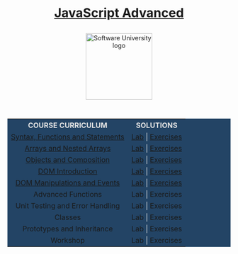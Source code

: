 <!DOCTYPE html>
<html lang="en">

<head>
    <meta charset="UTF-8">
    <meta http-equiv="X-UA-Compatible" content="IE=edge">
    <meta name="viewport" content="width=device-width, initial-scale=1.0">
</head>

<body>
    <div align="center">
        <h1 style="color:white">
            <a href="https://github.com/beinsaduno/SoftUni-Software-Engineering/tree/main/JavaScript/M03_JavaScriptAdvanced/L00_CourseIntroduction"
                target="_blank">JavaScript Advanced</a>
        </h1>
        <a href="https://softuni.bg/curriculum" target="_blank">
            <img src="https://upload.wikimedia.org/wikipedia/commons/7/76/Logo_Software_University_%28SoftUni%29_-_blue.png"
                alt="Software University logo" style="position:relative; width:150px; padding:10px; margin: 0 auto;">
        </a>
    </div>
    <br>
    <div align="center">
        <table style="width:100%; max-width:1000px; background-color:#234465; color:#e4e4e4">
            <tr>
                <th style="text-align:center; vertical-align: middle;">COURSE CURRICULUM</th>
                <th style="text-align:center; vertical-align: middle;">SOLUTIONS</th>
            </tr>
            <tr>
                <td style="text-align:center; vertical-align: middle;">
                    <a href="https://github.com/beinsaduno/SoftUni-Software-Engineering/tree/main/JavaScript/M03_JavaScriptAdvanced/L01_SyntaxFunctionsAndStatements/Presentation"
                        target="_blank">Syntax, Functions and Statements</a>
                </td>
                <td style="text-align:center; vertical-align: middle;">
                    <a href="https://github.com/beinsaduno/SoftUni-Software-Engineering/tree/main/JavaScript/M03_JavaScriptAdvanced/L01_SyntaxFunctionsAndStatements/Lab"
                        target="_blank">Lab</a> |
                    <a href="https://github.com/beinsaduno/SoftUni-Software-Engineering/tree/main/JavaScript/M03_JavaScriptAdvanced/L01_SyntaxFunctionsAndStatements/Exercises"
                        target="_blank">Exercises</a>
                </td>
            </tr>
            <tr>
                <td style="text-align:center; vertical-align: middle;">
                    <a href="https://github.com/beinsaduno/SoftUni-Software-Engineering/tree/main/JavaScript/M03_JavaScriptAdvanced/L02_ArraysAndNestedArrays/Presentation"
                        target="_blank">Arrays and Nested Arrays</a>
                </td>
                <td style="text-align:center; vertical-align: middle;">
                    <a href="https://github.com/beinsaduno/SoftUni-Software-Engineering/tree/main/JavaScript/M03_JavaScriptAdvanced/L02_ArraysAndNestedArrays/Lab"
                        target="_blank">Lab</a> |
                    <a href="https://github.com/beinsaduno/SoftUni-Software-Engineering/tree/main/JavaScript/M03_JavaScriptAdvanced/L02_ArraysAndNestedArrays/Exercises"
                        target="_blank">Exercises</a>
                </td>
            </tr>
            <tr>
                <td style="text-align:center; vertical-align: middle;">
                    <a href="https://github.com/beinsaduno/SoftUni-Software-Engineering/tree/main/JavaScript/M03_JavaScriptAdvanced/L03_ObjectsAndComposition/Presentation"
                        target="_blank">Objects and Composition</a>
                </td>
                <td style="text-align:center; vertical-align: middle;">
                    <a href="https://github.com/beinsaduno/SoftUni-Software-Engineering/tree/main/JavaScript/M03_JavaScriptAdvanced/L03_ObjectsAndComposition/Lab"
                        target="_blank">Lab</a> |
                    <a href="https://github.com/beinsaduno/SoftUni-Software-Engineering/tree/main/JavaScript/M03_JavaScriptAdvanced/L03_ObjectsAndComposition/Exercises"
                        target="_blank">Exercises</a>
                </td>
            </tr>
            <tr>
                <td style="text-align:center; vertical-align: middle;">
                    <a href="https://github.com/beinsaduno/SoftUni-Software-Engineering/tree/main/JavaScript/M03_JavaScriptAdvanced/L04_DOMIntroduction/Presentation"
                        target="_blank">DOM Introduction</a>
                </td>
                <td style="text-align:center; vertical-align: middle;">
                    <a href="https://github.com/beinsaduno/SoftUni-Software-Engineering/tree/main/JavaScript/M03_JavaScriptAdvanced/L04_DOMIntroduction/Lab"
                        target="_blank">Lab</a> |
                    <a href="https://github.com/beinsaduno/SoftUni-Software-Engineering/tree/main/JavaScript/M03_JavaScriptAdvanced/L04_DOMIntroduction/Exercises"
                        target="_blank">Exercises</a>
                </td>
            </tr>
            <tr>
                <td style="text-align:center; vertical-align: middle;">
                    <a href="https://github.com/beinsaduno/SoftUni-Software-Engineering/tree/main/JavaScript/M03_JavaScriptAdvanced/L05_DOMManipulationsAndEvents/Presentation"
                        target="_blank">DOM Manipulations and Events</a>
                </td>
                <td style="text-align:center; vertical-align: middle;">
                    <a href="https://github.com/beinsaduno/SoftUni-Software-Engineering/tree/main/JavaScript/M03_JavaScriptAdvanced/L05_DOMManipulationsAndEvents/Lab"
                        target="_blank">Lab</a> |
                    <a href="https://github.com/beinsaduno/SoftUni-Software-Engineering/tree/main/JavaScript/M03_JavaScriptAdvanced/L05_DOMManipulationsAndEvents/Exercises"
                        target="_blank">Exercises</a>
                </td>
            </tr>
            <tr>
                <td style="text-align:center; vertical-align: middle;">
                    <a>Advanced Functions</a>
                </td>
                <td style="text-align:center; vertical-align: middle;">
                    <a>Lab</a> |
                    <a>Exercises</a>
                </td>
            </tr>
            <tr>
                <td style="text-align:center; vertical-align: middle;">
                    <a>Unit Testing and Error Handling</a>
                </td>
                <td style="text-align:center; vertical-align: middle;">
                    <a>Lab</a> |
                    <a>Exercises</a>
                </td>
            </tr>
            <tr>
                <td style="text-align:center; vertical-align: middle;">
                    <a>Classes</a>
                </td>
                <td style="text-align:center; vertical-align: middle;">
                    <a>Lab</a> |
                    <a>Exercises</a>
                </td>
            </tr>
            <tr>
                <td style="text-align:center; vertical-align: middle;">
                    <a>Prototypes and Inheritance</a>
                </td>
                <td style="text-align:center; vertical-align: middle;">
                    <a>Lab</a> |
                    <a>Exercises</a>
                </td>
            </tr>
            <tr>
                <td style="text-align:center; vertical-align: middle;">
                    <a>Workshop</a>
                </td>
                <td style="text-align:center; vertical-align: middle;">
                    <a>Lab</a> |
                    <a>Exercises</a>
                </td>
            </tr>
</body>

</html>
